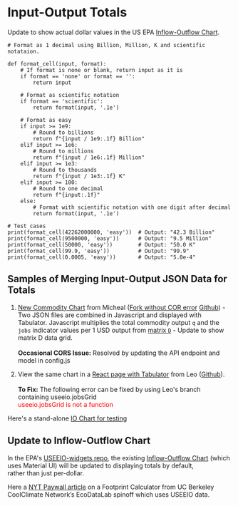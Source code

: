 
# Input-Output Totals

Update to show actual dollar values in the US EPA [Inflow-Outflow Chart](/io/charts/).


~~~
# Format as 1 decimal using Billion, Million, K and scientific notataion.

def format_cell(input, format):
    # If format is none or blank, return input as it is
    if format == 'none' or format == '':
        return input

    # Format as scientific notation
    if format == 'scientific':
        return format(input, '.1e')

    # Format as easy
    if input >= 1e9:
        # Round to billions
        return f"{input / 1e9:.1f} Billion"
    elif input >= 1e6:
        # Round to millions
        return f"{input / 1e6:.1f} Million"
    elif input >= 1e3:
        # Round to thousands
        return f"{input / 1e3:.1f} K"
    elif input >= 100:
        # Round to one decimal
        return f"{input:.1f}"
    else:
        # Format with scientific notation with one digit after decimal
        return format(input, '.1e')

# Test cases
print(format_cell(42262000000, 'easy'))  # Output: "42.3 Billion"
print(format_cell(9500000, 'easy'))      # Output: "9.5 Million"
print(format_cell(50000, 'easy'))        # Output: "50.0 K"
print(format_cell(99.9, 'easy'))         # Output: "99.9"
print(format_cell(0.0005, 'easy'))       # Output: "5.0e-4"
~~~

## Samples of Merging Input-Output JSON Data for Totals

1. [New Commodity Chart](/useeio.js/test/example_tabulator.html) from Micheal ([Fork without COR error](https://github.com/modelearth/useeio.js) [Github](https://github.com/USEPA/useeio.js/blob/dev/test/example_tabulator.html)) - Two JSON files are combined in Javascript and displayed with Tabulator. Javascript multiplies the total commodity output `q` and the `jobs` indicator values per 1 USD output from&nbsp;[matrix&nbsp;`D`](../../../../io/about/matrix/) - Update to show matrix D data grid.<br><br>**Occasional CORS Issue:** Resolved by updating the API endpoint and model in config.js<br><!--<span style="color:red">The link above does not work due to a CORS restriction on the API: 'https://smmtool.app.cloud.gov/api/USEEIOv2.0.1-411/matrix/q' from origin 'http://localhost:8887' has been blocked by CORS policy: Response to preflight request doesn't pass access control check: No 'Access-Control-Allow-Origin' header is present on the requested resource.</span>-->

2. View the same chart in a [React page with Tabulator](https://model.earth/useeio-widgets/src/html/jobsTable.html) from Leo ([Github](https://github.com/TheTisiboth/useeio-widgets/blob/IoChartTabulator/src/html/jobsTable.html)).<br><br>**To Fix:** The following error can be fixed by using Leo's branch containing useeio.jobsGrid<br><span style="color:red">useeio.jobsGrid is not a function</span>

Here's a stand-alone [IO Chart for testing](/io/build/iochart.html#indicators=ENRG,GHG,VADD&sectors=113000,327310,327400,333613,335912,336111,562111,562212)

## Update to Inflow-Outflow Chart

In the EPA's [USEEIO-widgets repo](https://github.com/USEPA/useeio-widgets/), the existing [Inflow-Outflow Chart](/io/charts/) (which uses Material UI) will be updated to displaying totals by default, <span style='white-space: nowrap;'>rather than just per-dollar.</span>

Here a [NYT Paywall article](https://www.nytimes.com/interactive/2022/12/13/climate/climate-footprint-map-neighborhood.html) on a Footprint Calculator from UC Berkeley CoolClimate Network’s EcoDataLab spinoff which uses USEEIO data.  
